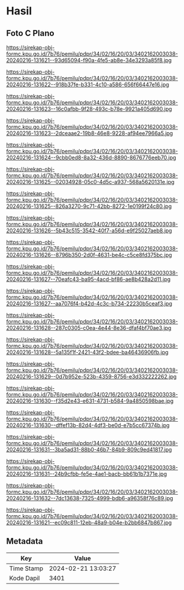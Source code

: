 # Hasil

## Foto C Plano

https://sirekap-obj-formc.kpu.go.id/7b76/pemilu/pdpr/34/02/16/20/03/3402162003038-20240216-131621--93d65094-f90a-4fe5-ab8e-34e3293a85f8.jpg

https://sirekap-obj-formc.kpu.go.id/7b76/pemilu/pdpr/34/02/16/20/03/3402162003038-20240216-131622--918b37fe-b331-4c10-a586-656f66447e16.jpg

https://sirekap-obj-formc.kpu.go.id/7b76/pemilu/pdpr/34/02/16/20/03/3402162003038-20240216-131623--16c0afbb-9f28-493c-b78e-9921a405d690.jpg

https://sirekap-obj-formc.kpu.go.id/7b76/pemilu/pdpr/34/02/16/20/03/3402162003038-20240216-131623--2dceaae2-19b8-46e8-9228-af94ee7966a5.jpg

https://sirekap-obj-formc.kpu.go.id/7b76/pemilu/pdpr/34/02/16/20/03/3402162003038-20240216-131624--9cbb0ed8-8a32-436d-8890-8676776eeb70.jpg

https://sirekap-obj-formc.kpu.go.id/7b76/pemilu/pdpr/34/02/16/20/03/3402162003038-20240216-131625--02034928-05c0-4d5c-a937-568a5620131e.jpg

https://sirekap-obj-formc.kpu.go.id/7b76/pemilu/pdpr/34/02/16/20/03/3402162003038-20240216-131625--826a3270-9c71-42bb-8272-1e0199f24c80.jpg

https://sirekap-obj-formc.kpu.go.id/7b76/pemilu/pdpr/34/02/16/20/03/3402162003038-20240216-131626--5b43c515-3542-40f7-a56d-e9f25027aeb8.jpg

https://sirekap-obj-formc.kpu.go.id/7b76/pemilu/pdpr/34/02/16/20/03/3402162003038-20240216-131626--8796b350-2d0f-4631-be4c-c5ce8fd375bc.jpg

https://sirekap-obj-formc.kpu.go.id/7b76/pemilu/pdpr/34/02/16/20/03/3402162003038-20240216-131627--70eafc43-ba95-4acd-bf86-ae8b428a2d11.jpg

https://sirekap-obj-formc.kpu.go.id/7b76/pemilu/pdpr/34/02/16/20/03/3402162003038-20240216-131627--aa7076f4-b42d-4c3c-b734-22230b5ceaf3.jpg

https://sirekap-obj-formc.kpu.go.id/7b76/pemilu/pdpr/34/02/16/20/03/3402162003038-20240216-131628--287c0305-c0ea-4e44-8e36-dfaf4bf70ae3.jpg

https://sirekap-obj-formc.kpu.go.id/7b76/pemilu/pdpr/34/02/16/20/03/3402162003038-20240216-131628--5a135f1f-2421-43f2-bdee-ba46436906fb.jpg

https://sirekap-obj-formc.kpu.go.id/7b76/pemilu/pdpr/34/02/16/20/03/3402162003038-20240216-131629--0d7b952e-523b-4359-8756-e3d332222262.jpg

https://sirekap-obj-formc.kpu.go.id/7b76/pemilu/pdpr/34/02/16/20/03/3402162003038-20240216-131630--f35d2e43-e631-4731-b584-9a4850598bae.jpg

https://sirekap-obj-formc.kpu.go.id/7b76/pemilu/pdpr/34/02/16/20/03/3402162003038-20240216-131630--dffef13b-82d4-4df3-be0d-e7b5cc67374b.jpg

https://sirekap-obj-formc.kpu.go.id/7b76/pemilu/pdpr/34/02/16/20/03/3402162003038-20240216-131631--3ba5ad31-88b0-46b7-84b9-809c9ed41817.jpg

https://sirekap-obj-formc.kpu.go.id/7b76/pemilu/pdpr/34/02/16/20/03/3402162003038-20240216-131631--24b9cfbb-fe5e-4ae1-bacb-bb61b1b7371e.jpg

https://sirekap-obj-formc.kpu.go.id/7b76/pemilu/pdpr/34/02/16/20/03/3402162003038-20240216-131632--7dc13638-7325-4999-bdb6-a96358f76c89.jpg

https://sirekap-obj-formc.kpu.go.id/7b76/pemilu/pdpr/34/02/16/20/03/3402162003038-20240216-131621--ec09c811-12eb-48a9-b04e-b2bb6847b867.jpg


## Metadata

| Key        | Value               |
| ---------- | ------------------- |
| Time Stamp | 2024-02-21 13:03:27 |
| Kode Dapil | 3401                |



